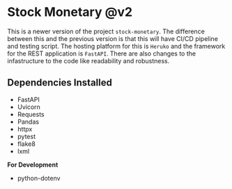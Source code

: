 # Stock Monetary @v2

This is a newer version of the project `stock-monetary`. The difference between this and the previous version is that this will have CI/CD pipeline and testing script. The hosting platform for this is `Heruko` and the framework for the REST application is `FastAPI`. There are also changes to the infastructure to the code like readability and robustness. 

## Dependencies Installed

- FastAPI
- Uvicorn
- Requests
- Pandas
- httpx
- pytest
- flake8
- lxml

**For Development**

- python-dotenv
